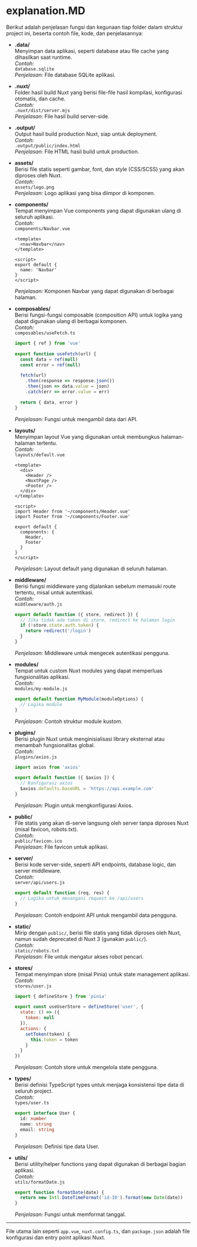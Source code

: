 # explanation.MD

Berikut adalah penjelasan fungsi dan kegunaan tiap folder dalam struktur project ini, beserta contoh file, kode, dan penjelasannya:

- **.data/**  
  Menyimpan data aplikasi, seperti database atau file cache yang dihasilkan saat runtime.  
  _Contoh:_  
  `database.sqlite`  
  _Penjelasan:_ File database SQLite aplikasi.

- **.nuxt/**  
  Folder hasil build Nuxt yang berisi file-file hasil kompilasi, konfigurasi otomatis, dan cache.  
  _Contoh:_  
  `.nuxt/dist/server.mjs`  
  _Penjelasan:_ File hasil build server-side.

- **.output/**  
  Output hasil build production Nuxt, siap untuk deployment.  
  _Contoh:_  
  `.output/public/index.html`  
  _Penjelasan:_ File HTML hasil build untuk production.

- **assets/**  
  Berisi file statis seperti gambar, font, dan style (CSS/SCSS) yang akan diproses oleh Nuxt.  
  _Contoh:_  
  `assets/logo.png`  
  _Penjelasan:_ Logo aplikasi yang bisa diimpor di komponen.

- **components/**  
  Tempat menyimpan Vue components yang dapat digunakan ulang di seluruh aplikasi.  
  _Contoh:_  
  `components/Navbar.vue`  
  ```vue
  <template>
    <nav>Navbar</nav>
  </template>

  <script>
  export default {
    name: 'Navbar'
  }
  </script>
  ```  
  _Penjelasan:_ Komponen Navbar yang dapat digunakan di berbagai halaman.

- **composables/**  
  Berisi fungsi-fungsi composable (composition API) untuk logika yang dapat digunakan ulang di berbagai komponen.  
  _Contoh:_  
  `composables/useFetch.ts`  
  ```ts
  import { ref } from 'vue'

  export function useFetch(url) {
    const data = ref(null)
    const error = ref(null)

    fetch(url)
      .then(response => response.json())
      .then(json => data.value = json)
      .catch(err => error.value = err)

    return { data, error }
  }
  ```  
  _Penjelasan:_ Fungsi untuk mengambil data dari API.

- **layouts/**  
  Menyimpan layout Vue yang digunakan untuk membungkus halaman-halaman tertentu.  
  _Contoh:_  
  `layouts/default.vue`  
  ```vue
  <template>
    <div>
      <Header />
      <NuxtPage />
      <Footer />
    </div>
  </template>

  <script>
  import Header from '~/components/Header.vue'
  import Footer from '~/components/Footer.vue'

  export default {
    components: {
      Header,
      Footer
    }
  }
  </script>
  ```  
  _Penjelasan:_ Layout default yang digunakan di seluruh halaman.

- **middleware/**  
  Berisi fungsi middleware yang dijalankan sebelum memasuki route tertentu, misal untuk autentikasi.  
  _Contoh:_  
  `middleware/auth.js`  
  ```js
  export default function ({ store, redirect }) {
    // Jika tidak ada token di store, redirect ke halaman login
    if (!store.state.auth.token) {
      return redirect('/login')
    }
  }
  ```  
  _Penjelasan:_ Middleware untuk mengecek autentikasi pengguna.

- **modules/**  
  Tempat untuk custom Nuxt modules yang dapat memperluas fungsionalitas aplikasi.  
  _Contoh:_  
  `modules/my-module.js`  
  ```js
  export default function MyModule(moduleOptions) {
    // Logika module
  }
  ```  
  _Penjelasan:_ Contoh struktur module kustom.

- **plugins/**  
  Berisi plugin Nuxt untuk menginisialisasi library eksternal atau menambah fungsionalitas global.  
  _Contoh:_  
  `plugins/axios.js`  
  ```js
  import axios from 'axios'

  export default function ({ $axios }) {
    // Konfigurasi axios
    $axios.defaults.baseURL = 'https://api.example.com'
  }
  ```  
  _Penjelasan:_ Plugin untuk mengkonfigurasi Axios.

- **public/**  
  File statis yang akan di-serve langsung oleh server tanpa diproses Nuxt (misal favicon, robots.txt).  
  _Contoh:_  
  `public/favicon.ico`  
  _Penjelasan:_ File favicon untuk aplikasi.

- **server/**  
  Berisi kode server-side, seperti API endpoints, database logic, dan server middleware.  
  _Contoh:_  
  `server/api/users.js`  
  ```js
  export default function (req, res) {
    // Logika untuk menangani request ke /api/users
  }
  ```  
  _Penjelasan:_ Contoh endpoint API untuk mengambil data pengguna.

- **static/**  
  Mirip dengan `public/`, berisi file statis yang tidak diproses oleh Nuxt, namun sudah deprecated di Nuxt 3 (gunakan `public/`).  
  _Contoh:_  
  `static/robots.txt`  
  _Penjelasan:_ File untuk mengatur akses robot pencari.

- **stores/**  
  Tempat menyimpan store (misal Pinia) untuk state management aplikasi.  
  _Contoh:_  
  `stores/user.js`  
  ```js
  import { defineStore } from 'pinia'

  export const useUserStore = defineStore('user', {
    state: () => ({
      token: null
    }),
    actions: {
      setToken(token) {
        this.token = token
      }
    }
  })
  ```  
  _Penjelasan:_ Contoh store untuk mengelola state pengguna.

- **types/**  
  Berisi definisi TypeScript types untuk menjaga konsistensi tipe data di seluruh project.  
  _Contoh:_  
  `types/user.ts`  
  ```ts
  export interface User {
    id: number
    name: string
    email: string
  }
  ```  
  _Penjelasan:_ Definisi tipe data User.

- **utils/**  
  Berisi utility/helper functions yang dapat digunakan di berbagai bagian aplikasi.  
  _Contoh:_  
  `utils/formatDate.js`  
  ```js
  export function formatDate(date) {
    return new Intl.DateTimeFormat('id-ID').format(new Date(date))
  }
  ```  
  _Penjelasan:_ Fungsi untuk memformat tanggal.

---

File utama lain seperti `app.vue`, `nuxt.config.ts`, dan `package.json` adalah file konfigurasi dan entry point aplikasi Nuxt.
